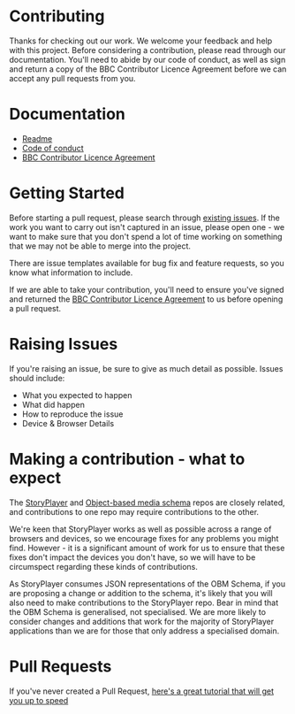 Contributing
============

Thanks for checking out our work. We welcome your feedback and help with this project. Before considering a contribution, please read through our documentation. You'll need to abide by our code of conduct, as well as sign and return a copy of the BBC Contributor Licence Agreement before we can accept any pull requests from you.

Documentation
=============

* [Readme](../README.md)
* [Code of conduct](CODE_OF_CONDUCT.md)
* [BBC Contributor Licence Agreement](BBC_Contributor_Licence_Agreement_StoryPlayer.pdf)

Getting Started
===============
Before starting a pull request, please search through [existing issues](https://github.com/bbc/rd-ux-storyplayer/issues). If the work you want to carry out isn't captured in an issue, please open one - we want to make sure that you don't spend a lot of time working on something that we may not be able to merge into the project. 

There are issue templates available for bug fix and feature requests, so you know what information to include.

If we are able to take your contribution, you'll need to ensure you've signed and returned the [BBC Contributor Licence Agreement](BBC_Contributor_Licence_Agreement_StoryPlayer.pdf) to us before opening a pull request.

Raising Issues
==============
If you're raising an issue, be sure to give as much detail as possible. 
Issues should include:

* What you expected to happen
* What did happen
* How to reproduce the issue
* Device & Browser Details

Making a contribution - what to expect
======================================

The [StoryPlayer](https://github.com/bbc/rd-ux-storyplayer/) and [Object-based media schema](https://github.com/bbc/object-based-media-schema) repos are closely related, and contributions to one repo may require contributions to the other.

We're keen that StoryPlayer works as well as possible across a range of browsers and devices, so we encourage fixes for any problems you might find. However - it is a significant amount of work for us to ensure that these fixes don't impact the devices you don't have, so we will have to be circumspect regarding these kinds of contributions.

As StoryPlayer consumes JSON representations of the OBM Schema, if you are proposing a change or addition to the schema, it's likely that you will also need to make contributions to the StoryPlayer repo. Bear in mind that the OBM Schema is generalised, not specialised. We are more likely to consider changes and additions that work for the majority of StoryPlayer applications than we are for those that only address a specialised domain.

Pull Requests
=============
If you've never created a Pull Request, [here's a great tutorial that will get you up to speed](https://egghead.io/courses/how-to-contribute-to-an-open-source-project-on-github)

